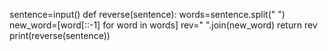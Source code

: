 sentence=input()
def reverse(sentence):
    words=sentence.split(" ")
    new_word=[word[::-1] for word in words]
    rev=" ".join(new_word)
    return rev
print(reverse(sentence))
